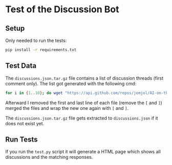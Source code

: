 # Test of the Discussion Bot

## Setup
Only needed to run the tests:
```bash
pip install -r requirements.txt
```

## Test Data
The `discussions.json.tar.gz` file contains a list of discussion threads (first comment only).
The list got generated with the following cmd:
```bash
for i in {1..10}; do wget "https://api.github.com/repos/jomjol/AI-on-the-edge-device/discussions?per_page=100&page=$i" -O discussions_$i.json; done
```

Afterward I removed the first and last line of each file (remove the `[` and `]`) merged the files and wrap the new one again with `[` and `]`.

The `discussions.json.tar.gz` file gets extracted to `discussions.json` if it does not exist yet.

## Run Tests
If you run the `test.py` script it will generate a HTML page which shows all discussions and the matching responses.
